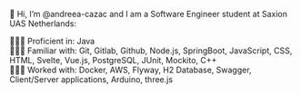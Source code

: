 👋 Hi, I’m @andreea-cazac and I am a Software Engineer student at Saxion UAS Netherlands:
  
👩🏽‍💻 Proficient in: Java <br>
🧘🏽‍♀️ Familiar with: Git, Gitlab, Github, Node.js, SpringBoot, JavaScript, CSS, HTML, Svelte, Vue.js, PostgreSQL, JUnit, Mockito, C++ <br>
🏋🏽‍♀️ Worked with: Docker, AWS, Flyway, H2 Database, Swagger, Client/Server applications, Arduino, three.js <br>

<!---
andreea-cazac/andreea-cazac is a ✨ special ✨ repository because its `README.md` (this file) appears on your GitHub profile.
You can click the Preview link to take a look at your changes.
--->
